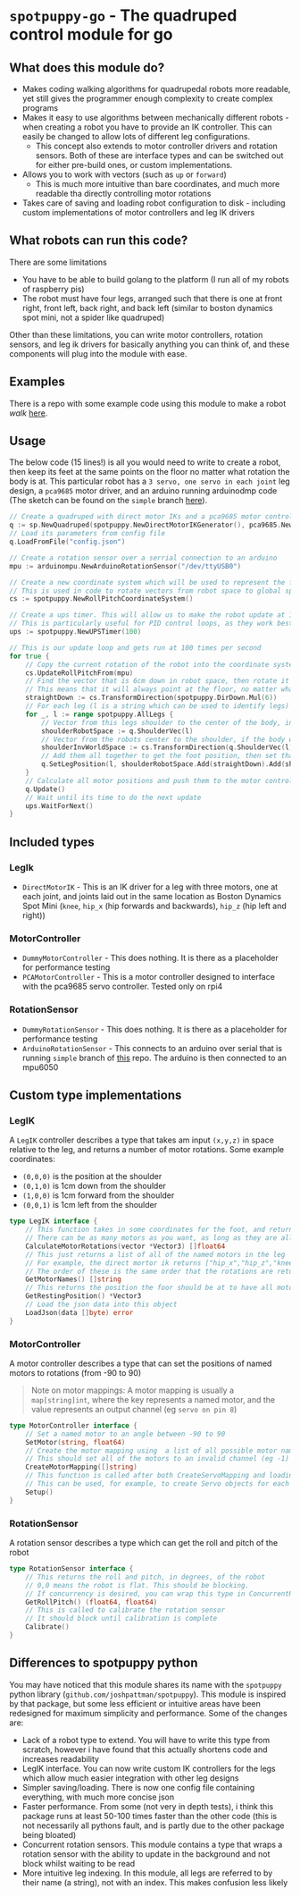 # `spotpuppy-go` - The quadruped control module for go
## What does this module do?
* Makes coding walking algorithms for quadrupedal robots more readable, yet still gives the programmer enough complexity to create complex programs
* Makes it easy to use algorithms between mechanically different robots - when creating a robot you have to provide an IK controller. This can easily be changed to allow lots of different leg configurations.
	* This concept also extends to motor controller drivers and rotation sensors. Both of these are interface types and can be switched out for either pre-build ones, or custom implementations.
* Allows you to work with vectors (such as `up` or `forward`)
	* This is much more intuitive than bare coordinates, and much more readable tha directly controlling motor rotations
* Takes care of saving and loading robot configuration to disk - including custom implementations of motor controllers and leg IK drivers
## What robots can run this code?
There are some limitations
* You have to be able to build golang to the platform (I run all of my robots of raspberry pis)
* The robot must have four legs, arranged such that there is one at front right, front left, back right, and back left (similar to boston dynamics spot mini, not a spider like quadruped)

Other than these limitations, you can write motor controllers, rotation sensors, and leg ik drivers for basically anything you can think of, and these components will plug into the module with ease.
## Examples
There is a repo with some example code using this module to make a robot _walk_ [here](github.com/joshpattman/spotpuppy-go-example).
## Usage
The below code (15 lines!) is all you would need to write to create a robot, then keep its feet at the same points on the floor no matter what rotation the body is at. This particular robot has a `3 servo, one servo in each joint` leg design, a `pca9685` motor driver, and an arduino running arduinodmp code (The sketch can be found on the `simple` branch [here](github.com/joshpattman/arduino-mpu6050)).
```go
// Create a quadruped with direct motor IKs and a pca9685 motor controller
q := sp.NewQuadruped(spotpuppy.NewDirectMotorIKGenerator(), pca9685.NewPCAMotorController())
// Load its parameters from config file
q.LoadFromFile("config.json")

// Create a rotation sensor over a serrial connection to an arduino
mpu := arduinompu.NewArduinoRotationSensor("/dev/ttyUSB0")

// Create a new coordinate system which will be used to represent the floor
// This is used in code to rotate vectors from robot space to global space
cs := spotpuppy.NewRollPitchCoordinateSystem()

// Create a ups timer. This will allow us to make the robot update at 100 times per second
// This is particularly useful for PID control loops, as they work best at fixed update rates
ups := spotpuppy.NewUPSTimer(100)

// This is our update loop and gets run at 100 times per second
for true {
	// Copy the current rotation of the robot into the coordinate system
	cs.UpdateRollPitchFrom(mpu)
	// Find the vector that is 6cm down in robot space, then rotate it to world space
	// This means that it will always point at the floor, no matter what rotation the body is at
	straightDown := cs.TransformDirection(spotpuppy.DirDown.Mul(6))
	// For each leg (l is a string which can be used to identify legs)
	for _, l := range spotpuppy.AllLegs {
		// Vector from this legs shoulder to the center of the body, in robot space
		shoulderRobotSpace := q.ShoulderVec(l)
		// Vector from the robots center to the shoulder, if the body was flat in world space
		shoulderInvWorldSpace := cs.TransformDirection(q.ShoulderVec(l).Inv())
		// Add them all together to get the foot position, then set that foot
		q.SetLegPosition(l, shoulderRobotSpace.Add(straightDown).Add(shoulderInvWorldSpace))
	}
	// Calculate all motor positions and push them to the motor controller
	q.Update()
	// Wait until its time to do the next update
	ups.WaitForNext()
}
```
## Included types
### LegIk
* `DirectMotorIK` - This is an IK driver for a leg with three motors, one at each joint, and joints laid out in the same location as Boston Dynamics Spot Mini (`knee`, `hip_x` (hip forwards and backwards), `hip_z` (hip left and right))
### MotorController
* `DummyMotorController` - This does nothing. It is there as a placeholder for performance testing
* `PCAMotorController` - This is a motor controller designed to interface with the pca9685 servo controller. Tested only on rpi4
### RotationSensor
* `DummyRotationSensor` - This does nothing. It is there as a placeholder for performance testing
* `ArduinoRotationSensor` - This connects to an arduino over serial that is running `simple` branch of [this](github.com/joshpattman/arduino-mpu6050) repo. The arduino is then connected to an mpu6050
## Custom type implementations
### LegIK
A `LegIK` controller describes a type that takes am input `(x,y,z)` in space relative to the leg, and returns a number of motor rotations. Some example coordinates:
* `(0,0,0)` is the position at the shoulder
* `(0,1,0)` is 1cm down from the shoulder
* `(1,0,0)` is 1cm forward from the shoulder
* `(0,0,1)` is 1cm left from the shoulder
```go
type LegIK interface {
	// This function takes in some coordinates for the foot, and returns a list of motor rotations
	// There can be as many motors as you want, as long as they are all declared in GetMotorNames()
	CalculateMotorRotations(vector *Vector3) []float64
	// This just returns a list of all of the named motors in the leg
	// For example, the direct mortor ik returns ["hip_x","hip_z","knee"]
	// The order of these is the same order that the rotations are returned in CalculateMotorRotations()
	GetMotorNames() []string
	// This returns the position the foor should be at to have all motors centered
	GetRestingPosition() *Vector3
	// Load the json data into this object
	LoadJson(data []byte) error
}
```
### MotorController
A motor controller describes a type that can set the positions of named motors to rotations (from -90 to 90)
> Note on motor mappings: A motor mapping is usually a `map[string]int`, where the key represents a named motor, and the value represents an output channel (eg `servo on pin 8`)
```go
type MotorController interface {
	// Set a named motor to an angle between -90 to 90
	SetMotor(string, float64)
	// Create the motor mapping using  a list of all possible motor names
	// This should set all of the motors to an invalid channel (eg -1)
	CreateMotorMapping([]string)
	// This function is called after both CreateServoMapping and loading the motor mapping from disk
	// This can be used, for example, to create Servo objects for each mmotor in the mapping
	Setup()
}
```
### RotationSensor
A rotation sensor describes a type which can get the roll and pitch of the robot
```go
type RotationSensor interface {
	// This returns the roll and pitch, in degrees, of the robot
	// 0,0 means the robot is flat. This should be blocking.
	// If concurrency is desired, you can wrap this type in ConcurrentRotationSensor
	GetRollPitch() (float64, float64)
	// This is called to calibrate the rotation sensor
	// It should block until calibration is complete
	Calibrate()
}
```
## Differences to spotpuppy python
You may have noticed that this module shares its name with the `spotpuppy` python library (`github.com/joshpattman/spotpuppy`). This module is inspired by that package, but some less efficient or intuitive areas have been redesigned for maximum simplicity and performance. Some of the changes are:
- Lack of a robot type to extend. You will have to write this type from scratch, however i have found that this actually shortens code and increases readability
- LegIK interface. You can now write custom IK controllers for the legs which allow much easier integration with other leg designs
- Simpler saving/loading. There is now one config file containing everything, with much more concise json
- Faster performance. From some (not very in depth tests), i think this package runs at least 50-100 times faster than the other code (this is not necessarily all pythons fault, and is partly due to the other package being bloated)
- Concurrent rotation sensors. This module contains a type that wraps a rotation sensor with the ability to update in the background and not block whilst waiting to be read
- More intuitive leg indexing. In this module, all legs are referred to by their name (a string), not with an index. This makes confusion less likely

